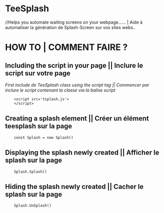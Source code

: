 # TeeSplash

//Helps you automate waiting screens on your webpage...... | Aide à automatiser la génération de Splash-Screen sur vos sites webs..



# HOW TO | COMMENT FAIRE ?


## Including the script in your page || Inclure le script sur votre page

*First include de TeeSplash class using the script tag || Commencer par inclure le script contenant la classe via la balise script*
```
    <script src='tsplash.js'>
    </script>
```


## Creating a splash element || Créer un élément teesplash sur la page

```
    const Splash = new Splash()
```


## Displaying the splash newly created || Afficher le splash sur la page

```
    Splash.Splash()
```


## Hiding the splash newly created || Cacher le splash sur la page

```
    Splash.UnSplash()
```
 
